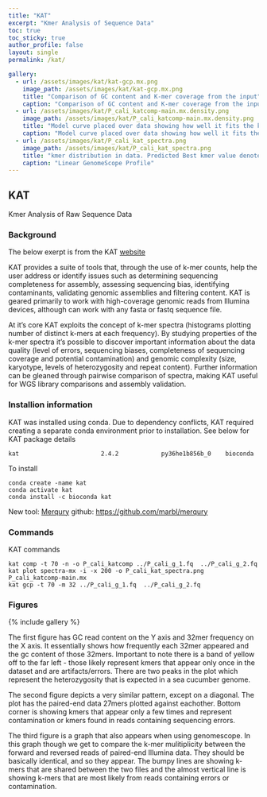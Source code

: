 ```yaml
---
title: "KAT"
excerpt: "Kmer Analysis of Sequence Data"
toc: true
toc_sticky: true
author_profile: false
layout: single
permalink: /kat/

gallery:
  - url: /assets/images/kat/kat-gcp.mx.png
    image_path: /assets/images/kat/kat-gcp.mx.png
    title: "Comparison of GC content and K-mer coverage from the input"
    caption: "Comparison of GC content and K-mer coverage from the input"
  - url: /assets/images/kat/P_cali_katcomp-main.mx.density.png
    image_path: /assets/images/kat/P_cali_katcomp-main.mx.density.png
    title: "Model curve placed over data showing how well it fits the kmer distribution"
    caption: "Model curve placed over data showing how well it fits the kmer distribution"
  - url: /assets/images/kat/P_cali_kat_spectra.png
    image_path: /assets/images/kat/P_cali_kat_spectra.png
    title: "kmer distribution in data. Predicted Best kmer value denoted by red dashed line"
    caption: "Linear GenomeScope Profile"    
---
```


## KAT
Kmer Analysis of Raw Sequence Data

### Background
The below exerpt is from the KAT [website](https://kat.readthedocs.io/en/latest/)   

KAT provides a suite of tools that, through the use of k-mer counts, help the user address or identify issues such as determining sequencing completeness for assembly, assessing sequencing bias, identifying contaminants, validating genomic assemblies and filtering content. KAT is geared primarily to work with high-coverage genomic reads from Illumina devices, although can work with any fasta or fastq sequence file.

At it’s core KAT exploits the concept of k-mer spectra (histograms plotting number of distinct k-mers at each frequency). By studying properties of the k-mer spectra it’s possible to discover important information about the data quality (level of errors, sequencing biases, completeness of sequencing coverage and potential contamination) and genomic complexity (size, karyotype, levels of heterozygosity and repeat content). Further information can be gleaned through pairwise comparison of spectra, making KAT useful for WGS library comparisons and assembly validation.

### Installion information

KAT was installed using conda. Due to dependency conflicts, KAT required creating a separate conda environment prior to installation. See below for KAT package details
```
kat                       2.4.2            py36he1b856b_0    bioconda
```
To install
```
conda create -name kat
conda activate kat
conda install -c bioconda kat 
```

New tool: [Merqury](https://genomebiology.biomedcentral.com/articles/10.1186/s13059-020-02134-9)
github: https://github.com/marbl/merqury

### Commands

KAT commands
```
kat comp -t 70 -n -o P_cali_katcomp ../P_cali_g_1.fq  ../P_cali_g_2.fq
kat plot spectra-mx -i -x 200 -o P_cali_kat_spectra.png P_cali_katcomp-main.mx
kat gcp -t 70 -m 32 ../P_cali_g_1.fq  ../P_cali_g_2.fq
```

### Figures
{% include gallery %}

The first figure has GC read content on the Y axis and 32mer frequency on the X axis. It essentially shows how frequently each 32mer appeared and the gc content of those 32mers. Important to note there is a band of yellow off to the far left - those likely represent kmers that appear only once in the dataset and are artifacts/errors. There are two peaks in the plot which represent the heterozygosity that is expected in a sea cucumber genome. 

The second figure depicts a very similar pattern, except on a diagonal. The plot has the paired-end data 27mers plotted against eachother. Bottom corner is showing kmers that appear only a few times and represent contamination or kmers found in reads containing sequencing errors. 

The third figure is a graph that also appears when using genomescope. In this graph though we get to compare the k-mer mulitiplicity between the forward and reversed reads of paired-end Illumina data. They should be basically identical, and so they appear. The bumpy lines are showing k-mers that are shared between the two files and the almost vertical line is showing k-mers that are most likely from reads containing errors or contamination.